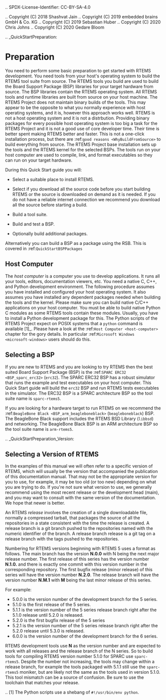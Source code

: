 .. SPDX-License-Identifier: CC-BY-SA-4.0

.. Copyright (C) 2018 Shashvat Jain
.. Copyright (C) 2019 embedded brains GmbH & Co. KG
.. Copyright (C) 2019 Sebastian Huber
.. Copyright (C) 2020 Chris Johns
.. Copyright (C) 2020 Gedare Bloom

.. _QuickStartPreparation:

Preparation
===========

You need to perform some basic preparation to get started with RTEMS
development.  You need tools from your host's operating system to build the
RTEMS tool suite from source.  The RTEMS tools you build are used to build the
Board Support Package (BSP) libraries for your target hardware from source. The
BSP libraries contain the RTEMS operating system. All RTEMS tools
and runtime libraries are built from source on your host machine. The RTEMS
Project does not maintain binary builds of the tools. This may appear to be the
opposite to what you normally experience with host operating systems, and it
is, however this approach works well. RTEMS is not a host operating system and
it is not a distrbution. Providing binary packages for every possible host
operating system is too big a task for the RTEMS Project and it is not a good
use of core developer time. Their time is better spent making RTEMS better and
faster. This is not a one-click
installation process, but there are :ref:`good reasons <WhyBuildFromSource>` to
build everything from source.
The RTEMS Project base installation sets up the tools and the RTEMS kernel for
the selected BSPs. The tools run on your host computer are used to compile,
link, and format executables so they can run on your target hardware.


During this Quick Start guide you will:

* Select a suitable place to install RTEMS.

* Select if you download all the source code before you start building RTEMS or
  the source is downloaded on demand as it is needed.  If you do not have a
  reliable internet connection we recommend you download all the source before
  starting a build.

* Build a tool suite.

* Build and test a BSP.

* Optionally  build additional packages.

Alternatively you can build a BSP as a package using the RSB. This is
covered in :ref:`QuickStartBSPPackages`

Host Computer
-------------

The *host computer* is a computer you use to develop applications.  It runs all
your tools, editors, documentation viewers, etc.  You need a native C, C++, and
Python development environment. The following procedure assumes you have
installed and configured your host operating system. It also assumes
you have installed any dependent packages needed when building the tools and
the kernel. Please make sure you can build native C/C++
applications on your host computer.  You must be able to build native Python C
modules as some RTEMS tools contain these modules.  Usually, you have to
install a Python development package for this.  The Python scripts of the RTEMS
Project expect on POSIX systems that a ``python`` command is available [1]_.
Please have a look at the :ref:`Host Computer <host-computer>` chapter for the
gory details.  In particular :ref:`Microsoft Windows <microsoft-windows>` users
should do this.

Selecting a BSP
---------------

If you are new to RTEMS and you are looking to try RTEMS then the best suited
Board Support Package (BSP) is the :ref:`SPARC ERC32 <BSP_sparc_erc32>`
(``erc32``). The SPARC ERC32 BSP has a robust simulator that runs the example
and test executables on your host computer. This Quick Start guide will build
the ``erc32`` BSP and run RTEMS tests executables in the simulator. The ERC32
BSP is a SPARC architecture BSP so the tool suite name is ``sparc-rtems5``.

If you are looking for a hardware target to run RTEMS on we recommend the
:ref:`BeagleBone Black <BSP_arm_beagleboneblack>` (``beagleboneblack``)
BSP. The BeagleBone Black support includes the RTEMS BSD Library (``libbsd``)
and networking. The BeagleBone Black BSP is an ARM architecture BSP so the tool
suite name is ``arm-rtems5``.

.. _QuickStartPreparation_Version:

Selecting a Version of RTEMS
----------------------------

In the examples of this manual we will often refer to a specific version of
RTEMS, which will usually be the version that accompanied the publication of
this documentation manual. That may not be the appropriate version for you to
use, for example, it may be too old (or too new) depending on what you are
trying to do.  If you're not sure what version to use, we generally recommend
using the most recent release or the development head (main), and you may
want to consult with the same version of the documentation. We hope that newer
is better.

An RTEMS *release* involves the creation of a single downloadable file,
normally a compressed tarball, that packages the source of all the repositories
in a state consistent with the time the release is created.
A release branch is a git branch pushed to the repositories named with the
numeric identifier of the branch.
A release branch release is a git tag on a release branch with
the tags pushed to the repositories.

Numbering for RTEMS versions beginning with RTEMS 5 uses a format as follows.
The main branch has the version **N.0.0** with N being the next major release
number. The first release of this series has the version number **N.1.0.** and
there is exactly one commit with this version number in the corresponding
repository. The first bugfix release (minor release) of this series will have
the version number **N.2.0**. The release branch will have the version
number **N.M.1** with **M** being the last minor release of this series.

For example:

* 5.0.0 is the version number of the development branch for the 5 series.
* 5.1.0 is the first release of the 5 series.
* 5.1.1 is the version number of the 5 series release branch right after
  the 5.1.0 release until 5.2.0 is released.
* 5.2.0 is the first bugfix release of the 5 series
* 5.2.1 is the version number of the 5 series release branch right after
  the 5.2.0 release until 5.3.0 is released.
* 6.0.0 is the version number of the development branch for the 6 series.

RTEMS development tools use **N** as the version number and are expected to
work with all releases and the release branch of the N series.
So to build tools for compiling RTEMS version number 5.1.0 for SPARC use
``sparc-rtems5``. Despite the number not increasing, the tools may change
within a release branch, for example the tools packaged with 5.1.1 still use
the ``sparc-rtems5`` moniker, but are likely not the same as the tools used
in version 5.1.0. This tool mismatch can be a source of confusion. Be sure to
use the toolchain that matches your release.

.. [1] The Python scripts use a shebang of ``#!/usr/bin/env python``.
